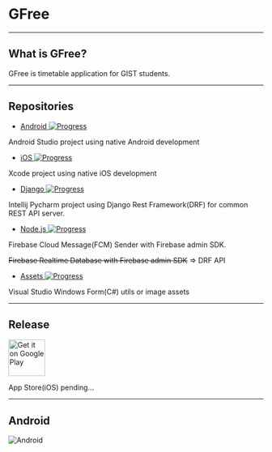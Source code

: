 # GFree


----
## What is GFree?


GFree is timetable application for GIST students.


----
## Repositories

* <a href="https://github.com/mym0404/GFree-Android">Android  ![Progress](http://progressed.io/bar/64)  </a>

Android Studio project using native Android development

* <a href="https://github.com/mym0404/GFree-iOS">iOS  ![Progress](http://progressed.io/bar/2) </a>

Xcode project using native iOS development

* <a href="https://github.com/mym0404/GFree-Django">Django  ![Progress](http://progressed.io/bar/80) </a>

Intellij Pycharm project using Django Rest Framework(DRF) for common REST API server. 

* <a href="https://github.com/mym0404/GFree-Nodejs">Node.js  ![Progress](http://progressed.io/bar/92) </a>

Firebase Cloud Message(FCM) Sender with Firebase admin SDK.

~~Firebase Realtime Database with Firebase admin SDK~~ => DRF API

* <a href="https://github.com/mym0404/GFree-Assets">Assets  ![Progress](http://progressed.io/bar/100?title=completed) </a>

Visual Studio Windows Form(C#) utils or image assets

----
## Release


<a href="https://play.google.com/store/apps/details?id=org.mjstudio.ggonggang"><img alt="Get it on Google Play" src="https://play.google.com/intl/en_us/badges/images/generic/en-play-badge.png" height=72px /></a>

App Store(iOS) pending...

----
## Android

![Android](https://github.com/mym0404/GFree-Assets/blob/master/Sample_Images/gif.gif "Android")

